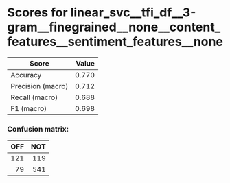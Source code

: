 # Scores for linear_svc__tfi_df__3-gram__finegrained__none__content_features__sentiment_features__none
|      Score      |Value|
|-----------------|----:|
|Accuracy         |0.770|
|Precision (macro)|0.712|
|Recall (macro)   |0.688|
|F1 (macro)       |0.698|

### Confusion matrix:
|OFF|NOT|
|--:|--:|
|121|119|
| 79|541|
